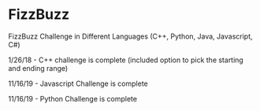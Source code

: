 # FizzBuzz
FizzBuzz Challenge in Different Languages (C++, Python, Java, Javascript, C#)

1/26/18 - C++ challenge is complete (included option to pick the starting and ending range)

11/16/19 - Javascript Challenge is complete

11/16/19 - Python Challenge is complete